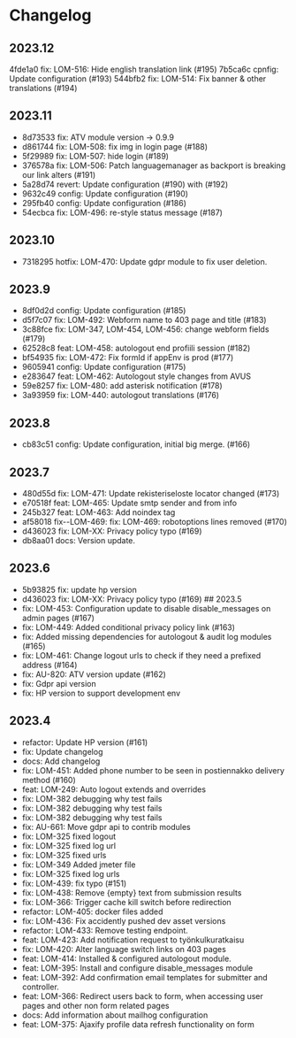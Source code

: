 # Changelog

## 2023.12
4fde1a0 fix: LOM-516: Hide english translation link (#195)
7b5ca6c cpnfig: Update configuration (#193)
544bfb2 fix: LOM-514: Fix banner & other translations (#194)

## 2023.11
- 8d73533 fix: ATV module version -> 0.9.9
- d861744 fix: LOM-508: fix img in login page (#188)
- 5f29989 fix: LOM-507: hide login (#189)
- 376578a fix: LOM-506: Patch languagemanager as backport is breaking our link alters (#191)
- 5a28d74 revert: Update configuration (#190) with (#192)
- 9632c49 config: Update configuration (#190)
- 295fb40 config: Update configuration (#186)
- 54ecbca fix: LOM-496: re-style status message (#187)

## 2023.10
- 7318295 hotfix: LOM-470: Update gdpr module to fix user deletion.

## 2023.9
- 8df0d2d config: Update configuration (#185)
- d5f7c07 fix: LOM-492: Webform name to 403 page and title (#183)
- 3c88fce fix: LOM-347, LOM-454, LOM-456: change webform fields (#179)
- 62528c8 feat:  LOM-458: autologout end profiili session (#182)
- bf54935 fix: LOM-472: Fix formId if appEnv is prod (#177)
- 9605941 config: Update configuration (#175)
- e283647 feat: LOM-462: Autologout style changes from AVUS
- 59e8257 fix: LOM-480: add asterisk notification (#178)
- 3a93959 fix: LOM-440: autologout translations (#176)

## 2023.8
- cb83c51 config: Update configuration, initial big merge. (#166)

## 2023.7
- 480d55d fix: LOM-471: Update rekisteriseloste locator changed (#173)
- e70518f feat: LOM-465: Update smtp sender and from info
- 245b327 feat: LOM-463: Add noindex tag
- af58018 fix--LOM-469: fix: LOM-469: robotoptions lines removed (#170)
- d436023 fix: LOM-XX: Privacy policy typo (#169)
- db8aa01 docs: Version update.

## 2023.6
- 5b93825 fix: update hp version
- d436023 fix: LOM-XX: Privacy policy typo (#169)   ## 2023.5
- fix: LOM-453: Configuration update to disable disable_messages on admin pages (#167)
- fix: LOM-449: Added conditional privacy policy link (#163)
- fix: Added missing dependencies for autologout & audit log modules (#165)
- fix: LOM-461: Change logout urls to check if they need a prefixed address (#164)
- fix: AU-820: ATV version update (#162)
- fix: Gdpr api version
- fix: HP version to support development env

## 2023.4
- refactor: Update HP version (#161)
- fix: Update changelog
- docs: Add changelog
- fix: LOM-451: Added phone number to be seen in postiennakko delivery method (#160)
- feat: LOM-249: Auto logout extends and overrides
- fix: LOM-382 debugging why test fails
- fix: LOM-382 debugging why test fails
- fix: LOM-382 debugging why test fails
- fix: AU-661: Move gdpr api to contrib modules
- fix: LOM-325 fixed logout
- fix: LOM-325 fixed log url
- fix: LOM-325 fixed urls
- fix: LOM-349 Added jmeter file
- fix: LOM-325 fixed log urls
- fix: LOM-439: fix typo (#151)
- fix: LOM-438: Remove {empty} text from submission results
- fix: LOM-366: Trigger cache kill switch before redirection
- refactor: LOM-405: docker files added
- fix: LOM-436: Fix accidently pushed dev asset versions
- refactor: LOM-433: Remove testing endpoint.
- feat: LOM-423: Add notification request to työnkulkuratkaisu
- fix: LOM-420: Alter language switch links on 403 pages
- feat: LOM-414: Installed & configured autologout module.
- feat: LOM-395: Install and configure disable_messages module
- feat: LOM-392: Add confirmation email templates for submitter and controller.
- feat: LOM-366: Redirect users back to form, when accessing user pages and other non form related pages
- docs: Add information about mailhog configuration
- feat: LOM-375: Ajaxify profile data refresh functionality on form
